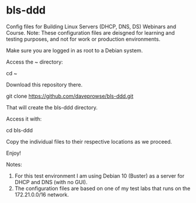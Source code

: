 # bls-ddd
Config files for Building Linux Servers (DHCP, DNS, DS) Webinars and Course.
Note: These configuration files are deisgned for learning and testing purposes, and not for work or production environments.

Make sure you are logged in as root to a Debian system.

Access the  ~ directory:

cd ~

Download this repository there. 

git clone https://github.com/daveprowse/bls-ddd.git

That will create the bls-ddd directory. 

Access it with: 

cd bls-ddd

Copy the individual files to their respective locations as we proceed. 

Enjoy!

Notes: 
1. For this test environment I am using Debian 10 (Buster) as a server for DHCP and DNS (with no GUI).
2. The configuration files are based on one of my test labs that runs on the 172.21.0.0/16 network.
